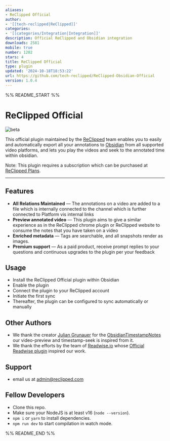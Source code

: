 ```yaml
---
aliases:
- ReClipped Official
author:
- '[[tech-reclipped|ReClipped]]'
categories:
- '[[categories/Integration|Integration]]'
description: Official ReClipped and Obsidian integration
downloads: 2581
mobile: true
number: 1202
stars: 4
title: ReClipped Official
type: plugin
updated: '2024-10-18T18:53:22'
url: https://github.com/tech-reclipped/ReClipped-Obsidian-Official
version: 1.0.4
---
```


%% README_START %%

# ReClipped Official

![beta](https://img.shields.io/badge/version-beta-orange)

This official plugin maintained by the [ReClipped](https://reclipped.com) team enables you to easily and automatically export all your annotations to [Obsidian](https://obsidian.md) from all supported video platforms, and lets you play the videos and seek to the annotated time within obsidian.

Note: This plugin requires a subscription which can be purchased at [ReClipped Plans](https://reclipped.com/plans).

---

## Features

* **All Relations Maintained** — The annotations on a video are added to a file which is internally connected to the channel which is further connected to Platform vis internal links
* **Preview annotated video** — This plugin aims to give a similar experience as in the ReClipped chrome plugin or ReClipped website to consume the notes that you have taken on a video
* **Enriched metadata** — Tags are searchable, and all snapshots render as images. 
* **Premium support** — As a paid product, receive prompt replies to your questions and continuous upgrades to the plugin per your feedback

## Usage

* Install the ReClipped Official plugin within Obsidian
* Enable the plugin
* Connect the plugin to your ReClipped account
* Initiate the first sync
* Thereafter, the plugin can be configured to sync automatically or manually


## Other Authors
- We thank the creator [Julian Grunauer](https://github.com/juliang22) for the [ObsidianTimestampNotes](https://github.com/juliang22/ObsidianTimestampNotes) our video-preview and timestamp-seek is inspired from it.
- We thank the efforts by the team of [Readwise.io](https://readwise.io/) whose [Official Readwise plugin](https://github.com/readwiseio/obsidian-readwise) inspired our work. 

## Support

* email us at admin@reclipped.com

## Fellow Developers

- Clone this repo.
- Make sure your NodeJS is at least v16 (`node --version`).
- `npm i` or `yarn` to install dependencies.
- `npm run dev` to start compilation in watch mode.

%% README_END %%